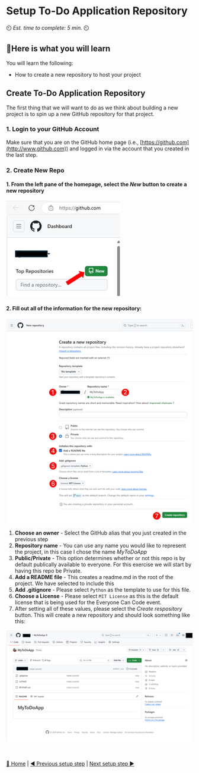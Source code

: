 # Setup To-Do Application Repository
⏲️ _Est. time to complete: 5 min._ ⏲️

## 🎯Here is what you will learn 
You will learn the following:
- How to create a new repository to host your project

## Create To-Do Application Repository
The first thing that we will want to do as we think about building a new project is to spin up a new GitHub repository for that project.

### 1. Login to your GitHub Account 
Make sure that you are on the GitHub home page (i.e., [https://github.com](http://www.github.com)) and logged in via the account that you created in the last step.

### 2. Create New Repo

#### 1. From the left pane of the homepage, select the _New_ button to create a new repository

![GitHub Home](./images/github-new-repo-01.png)

#### 2. Fill out all of the information for the new repository:

![Github New Repo Form](./images/github-new-repo-02.png)

1. **Choose an owner** - Select the GitHub alias that you just created in the previous step
2. **Repository name** - You can use any name you would like to represent the project, in this case I chose the name _MyToDoApp_
3. **Public/Private** - This option determines whether or not this repo is by default publically available to everyone.  For this exercise we will start by having this repo be Private.
4. **Add a README file** - This creates a readme.md in the root of the project.  We have selected to include this
5. **Add .gitignore** - Please select `Python` as the template to use for this file. 
6. **Choose a License** - Please select `MIT License` as this is the default license that is being used for the Everyone Can Code event.
7. After setting all of these values, please select the _Create respository_ button.  This will create a new repository and should look something like this:

![New Repo](./images/github-new-repo-03.png)



<br/>

[🔼 Home](/Track_1_ToDo_App/README.md) | [◀ Previous setup step](./01%20-%20Setup%20GitHub%20Account.md) | [Next setup step ▶](02a%20-%20Use%20GitHub%20CodeSpaces.md)

